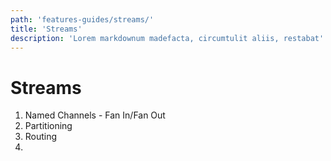 ```yaml
---
path: 'features-guides/streams/'
title: 'Streams'
description: 'Lorem markdownum madefacta, circumtulit aliis, restabat'
---
```


# Streams

1. Named Channels - Fan In/Fan Out
2. Partitioning
3. Routing
4.

